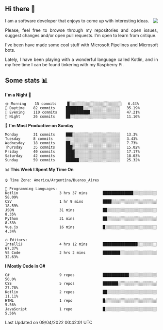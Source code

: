 ## Hi there :slightly_smiling_face:

<img src="https://github-readme-stats.vercel.app/api?username=victorgrycuk&show_icons=true&count_private=true&title_color=F7941E&icon_color=F7941E" align="right">

<p align="justify">
I am a software developer that enjoys to come up with interesting ideas.
<p/>

<p align= "justify">
Please, feel free to browse through my repositories and open issues, suggest changes and/or open pull requests. I'm open to learn from critique.
<p/>


<p align= "justify">
I've been have made some cool stuff with Microsoft Pipelines and Microsoft bots.
<p/>

<p align= "justify">
Lately, I have been playing with a wonderful language called Kotlin, and in my free time I can be found tinkering with my Raspberry Pi.
<p/>

## Some stats :bar_chart:
<!--START_SECTION:waka-->
**I'm a Night 🦉** 

```text
🌞 Morning    15 commits     █░░░░░░░░░░░░░░░░░░░░░░░░   6.44% 
🌆 Daytime    82 commits     ████████░░░░░░░░░░░░░░░░░   35.19% 
🌃 Evening    110 commits    ███████████░░░░░░░░░░░░░░   47.21% 
🌙 Night      26 commits     ██░░░░░░░░░░░░░░░░░░░░░░░   11.16%

```
📅 **I'm Most Productive on Sunday** 

```text
Monday       31 commits     ███░░░░░░░░░░░░░░░░░░░░░░   13.3% 
Tuesday      8 commits      ░░░░░░░░░░░░░░░░░░░░░░░░░   3.43% 
Wednesday    18 commits     ██░░░░░░░░░░░░░░░░░░░░░░░   7.73% 
Thursday     35 commits     ███░░░░░░░░░░░░░░░░░░░░░░   15.02% 
Friday       40 commits     ████░░░░░░░░░░░░░░░░░░░░░   17.17% 
Saturday     42 commits     ████░░░░░░░░░░░░░░░░░░░░░   18.03% 
Sunday       59 commits     ██████░░░░░░░░░░░░░░░░░░░   25.32%

```


📊 **This Week I Spent My Time On** 

```text
⌚︎ Time Zone: America/Argentina/Buenos_Aires

💬 Programming Languages: 
Kotlin                   3 hrs 37 mins       ██████████████░░░░░░░░░░░   58.09% 
CSV                      1 hr 9 mins         ████░░░░░░░░░░░░░░░░░░░░░   18.59% 
JSON                     31 mins             ██░░░░░░░░░░░░░░░░░░░░░░░   8.35% 
Python                   31 mins             ██░░░░░░░░░░░░░░░░░░░░░░░   8.33% 
Vue.js                   16 mins             █░░░░░░░░░░░░░░░░░░░░░░░░   4.34%

🔥 Editors: 
IntelliJ                 4 hrs 12 mins       ████████████████░░░░░░░░░   67.37% 
VS Code                  2 hrs 2 mins        ████████░░░░░░░░░░░░░░░░░   32.63%

```

**I Mostly Code in C#** 

```text
C#                       9 repos             ████████████░░░░░░░░░░░░░   50.0% 
CSS                      5 repos             ███████░░░░░░░░░░░░░░░░░░   27.78% 
Kotlin                   2 repos             ██░░░░░░░░░░░░░░░░░░░░░░░   11.11% 
HTML                     1 repo              █░░░░░░░░░░░░░░░░░░░░░░░░   5.56% 
JavaScript               1 repo              █░░░░░░░░░░░░░░░░░░░░░░░░   5.56%

```



 Last Updated on 09/04/2022 00:42:01 UTC
<!--END_SECTION:waka-->
